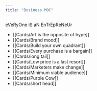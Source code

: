 ```yaml
---
title: "Business MOC"
---
```

eVeRyOne iS aN EnTrEpReNeUr
+ [[Cards/Art is the opposite of hype]]
+ [[Cards/Brand mood]]
+ [[Cards/Build your own quadrant]]
+ [[Cards/Every purchase is a bargain]]
+ [[Cards/long tail]]
+ [[Cards/Low price is a last resort]]
+ [[Cards/Marketers make change]]
+ [[Cards/Minimum viable audience]]
+ [[Cards/Purple Cow]]
+ [[Cards/short head]]
